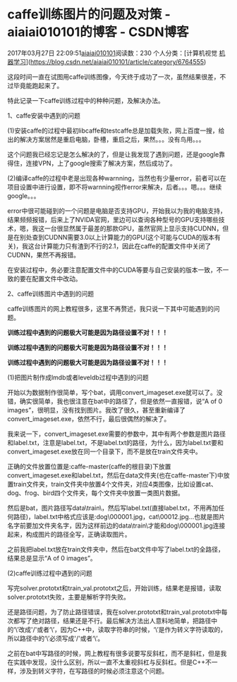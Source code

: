 # caffe训练图片的问题及对策 - aiaiai010101的博客 - CSDN博客

2017年03月27日 22:09:51[aiaiai010101](https://me.csdn.net/aiaiai010101)阅读数：230
个人分类：[计算机视觉																[机器学习](https://blog.csdn.net/aiaiai010101/article/category/6764564)](https://blog.csdn.net/aiaiai010101/article/category/6764555)


这段时间一直在试图用caffe训练图像，今天终于成功了一次，虽然结果很差，不过毕竟能跑起来了。

特此记录一下caffe训练过程中的种种问题，及解决办法。

1、caffe安装中遇到的问题

(1)安装caffe的过程中最初libcaffe和testcaffe总是加载失败，网上百度一搜，给出的解决方案居然是重启电脑，卧槽，重启之后，果然。。。没有鸟用。。。

这个问题我已经忘记是怎么解决的了，但是让我发现了遇到问题，还是google靠得住，连接VPN，上了google搜索了解决方案，然后成功了。

(2)编译caffe的过程中老是出现各种warnning，当然也有少量error，前者可以在项目设置中进行设置，即不将warnning视作error来解决，后者。。。嗯。。。继续google。。。

error中很可能碰到的一个问题是电脑是否支持GPU，开始我以为我的电脑支持，结果频频报错，后来上了NVIDA官网，里边可以查询各种型号的GPU支持哪些技术，嗯，我这一台很显然属于最差的那款GPU，虽然官网上显示支持CUDNN，但是在别处查到CUDNN需要3.0以上计算能力的GPU(这个可能与CUDA的版本有关)，我这台计算能力只有渣到不行的2.1，因此在caffe的配置文件中关闭了CUDNN，果然不再报错。

在安装过程中，务必要注意配置文件中的CUDA等要与自己安装的版本一致，不一致的要在配置文件中改动。

2、caffe训练图片中遇到的问题

caffe训练图片的网上教程很多，这里不再赘述，我只说一下其中可能遇到的问题。

**训练过程中遇到的问题极大可能是因为路径设置不对！！！**

**训练过程中遇到的问题极大可能是因为路径设置不对！！！**

**训练过程中遇到的问题极大可能是因为路径设置不对！！！**

(1)把图片制作成lmdb或者leveldb过程中遇到的问题

开始以为数据制作很简单，写个bat，调用convert_imageset.exe就可以了。没错，确实很简单，我也很注意在bat中的路径了，但是依然一直报错，说“A of 0 images”，很明显，没有找到图片。我改了很久，甚至重新编译了convert_imageset.exe，依然不行，最后很偶然的解决了。

我来说一下，convert_imageset.exe需要的参数中，其中有两个参数是图片路径和label.txt，注意是label.txt，不是label.txt的路径，为什么，因为label.txt要和convert_imageset.exe放在同一个目录下，而不是放在train文件夹中。

正确的文件放置位置是:caffe-master(caffe的根目录)下放置convert_imageset.exe和label.txt，然后在data文件夹(也在caffe-master下)中放置train文件夹，train文件夹中放置4个文件夹，对应4类图像，比如设置cat、dog、frog、bird四个文件夹，每个文件夹中放置一类图片数据。

然后是bat，图片路径写data\train\，然后写label.txt(直接label.txt，不用再加任何路径)，label.txt中格式应该是:dog\000001.jpg，cat\00012.jpg...也就是图片名字前要加文件夹名字，因为这样前边的data\train\才能和dog\000001.jpg连接起来，构成图片的路径全写，正确读取图片。

之前我把label.txt放在train文件夹中，然后在bat文件中写了label.txt的全路径，结果总是显示“A of 0 images”。

(2)caffe训练过程中遇到的问题

写完solver.prototxt和train_val.prototxt之后，开始训练，结果老是报错，读取solver.prototxt失败，主要是解析字符失败。

还是路径问题，为了防止路径错误，我在solver.prototxt和train_val.prototxt中每次都写了绝对路径，结果还是不行。最后解决方法出人意料地简单，把路径中的‘\’改成'/'或者‘\\’，因为C++中，读取字符串的时候，‘\’是作为转义字符读取的，所以路径中的‘\’必须写成'/'或者‘\\’。

之前在bat中写路径的时候，网上教程有很多说要写反斜杠，而不是斜杠，但是我在实践中发现，没什么区别，所以一直不太重视斜杠与反斜杠。但是C++不一样，涉及到转义字符，在写路径的时候必须注意这个问题。


